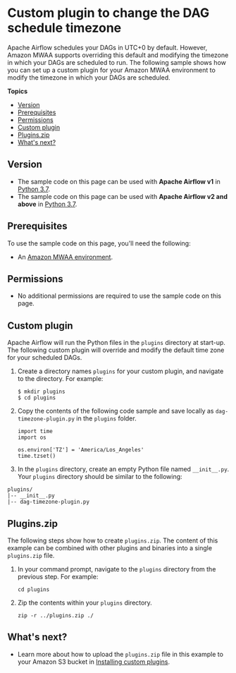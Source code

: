# Custom plugin to change the DAG schedule timezone<a name="samples-plugins-timezone"></a>

 Apache Airflow schedules your DAGs in UTC\+0 by default\. However, Amazon MWAA supports overriding this default and modifying the timezone in which your DAGs are scheduled to run\. The following sample shows how you can set up a custom plugin for your Amazon MWAA environment to modify the timezone in which your DAGs are scheduled\. 

**Topics**
+ [Version](#samples-plugins-timezone-version)
+ [Prerequisites](#samples-plugins-timezone-prerequisites)
+ [Permissions](#samples-plugins-timezone-permissions)
+ [Custom plugin](#samples-plugins-timezone-custom-plugin)
+ [Plugins\.zip](#samples-plugins-timezone-plugins-zip)
+ [What's next?](#samples-plugins-timezone-plugins-next-up)

## Version<a name="samples-plugins-timezone-version"></a>
+ The sample code on this page can be used with **Apache Airflow v1** in [Python 3\.7](https://www.python.org/dev/peps/pep-0537/)\.
+ The sample code on this page can be used with **Apache Airflow v2 and above** in [Python 3\.7](https://www.python.org/dev/peps/pep-0537/)\.

## Prerequisites<a name="samples-plugins-timezone-prerequisites"></a>

To use the sample code on this page, you'll need the following:
+ An [Amazon MWAA environment](get-started.md)\.

## Permissions<a name="samples-plugins-timezone-permissions"></a>
+ No additional permissions are required to use the sample code on this page\.

## Custom plugin<a name="samples-plugins-timezone-custom-plugin"></a>

Apache Airflow will run the Python files in the `plugins` directory at start\-up\. The following custom plugin will override and modify the default time zone for your scheduled DAGs\.

1. Create a directory names `plugins` for your custom plugin, and navigate to the directory\. For example:

   ```
   $ mkdir plugins
   $ cd plugins
   ```

1. Copy the contents of the following code sample and save locally as `dag-timezone-plugin.py` in the `plugins` folder\.

   ```
   import time
   import os
   
   os.environ['TZ'] = 'America/Los_Angeles'
   time.tzset()
   ```

1.  In the `plugins` directory, create an empty Python file named `__init__.py`\. Your `plugins` directory should be similar to the following: 

   ```
   plugins/
   |-- __init__.py
   |-- dag-timezone-plugin.py
   ```

## Plugins\.zip<a name="samples-plugins-timezone-plugins-zip"></a>

The following steps show how to create `plugins.zip`\. The content of this example can be combined with other plugins and binaries into a single `plugins.zip` file\.

1. In your command prompt, navigate to the `plugins` directory from the previous step\. For example:

   ```
   cd plugins
   ```

1. Zip the contents within your `plugins` directory\.

   ```
   zip -r ../plugins.zip ./
   ```

## What's next?<a name="samples-plugins-timezone-plugins-next-up"></a>
+ Learn more about how to upload the `plugins.zip` file in this example to your Amazon S3 bucket in [Installing custom plugins](configuring-dag-import-plugins.md)\.